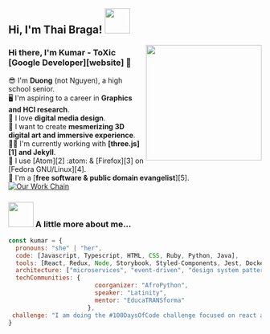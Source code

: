 <h2> Hi, I'm Thai Braga! <img src="https://media.giphy.com/media/mGcNjsfWAjY5AEZNw6/giphy.gif" width="50"></h2>
<img align='right' src="https://media.giphy.com/media/ieyl9zmCjO4b4t6qoY/giphy.gif" width="230">

### Hi there, I'm Kumar - ToXic [Google Developer][website] 👋

:sunglasses: I'm **Duong** (not Nguyen), a high school senior.  
:desktop_computer: I'm aspiring to a career in **Graphics and HCI research**.  
:triangular_ruler: I love **digital media design**.  
:night_with_stars: I want to create **mesmerizing 3D digital art and immersive
experience**.  
:man_technologist: I'm currently working with **[three.js][1] and Jekyll**.  
:briefcase: I use [Atom][2] :atom: & [Firefox][3] on [Fedora GNU/Linux][4].  
:gift_heart: I'm a [**free software & public domain evangelist**][5].  
[<img src="https://github.com/kumarpandule2000/kumarpandule2000/blob/main/github_banner.png" alt="Our Work Chain"/>](https://open.spotify.com/user/swyqyimdc12jajde4vpwd2x1b)

### <img src="https://media.giphy.com/media/VgCDAzcKvsR6OM0uWg/giphy.gif" width="50"> A little more about me...  

```javascript
const kumar = {
  pronouns: "she" | "her",
  code: [Javascript, Typescript, HTML, CSS, Ruby, Python, Java],
  tools: [React, Redux, Node, Storybook, Styled-Components, Jest, Docker],
  architecture: ["microservices", "event-driven", "design system pattern"],
  techCommunities: {
                        coorganizer: "AfroPython",
                        speaker: "Latinity",
                        mentor: "EducaTRANSforma"
                      },
 challenge: "I am doing the #100DaysOfCode challenge focused on react and typescript"
}
```
